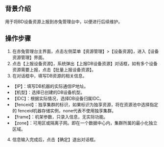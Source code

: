 ## 背景介绍
用于将BD设备资源上报到赤兔管理台中，以便进行后续维护。
## 操作步骤
1. 在赤兔管理台主界面，点击左侧菜单【资源管理】>【设备资源】，进入【设备资源管理】界面。
2. 点击【上报设备资源】，系统弹出【上报DB设备资源】对话框，如有多个设备资源需要上报，点击【批量上报设备资源】。
3. 在对话框中，填写DB资源的相关信息。
 - 【IP】：填写DB机器的实际通信IP地址。
 - 【机型】：选择已创建的DB设备机型。
 - 【IDC】：根据实际情况，选择DB设备归属IDC。
 - 【fenceid】：独享集群的标识，如果标识为独享资源，将在资源池中选择指定的  fenceid机器存储实例，none代表不使用独享集群。
 - 【frame】：机架参数，只录入信息，无实际功能。
 - 【zone】：可用区或隔离子网。即在一个数据中心内，集群所属的最小化独立区域。
4. 信息输入完成后，点击【确定】退出对话框。
